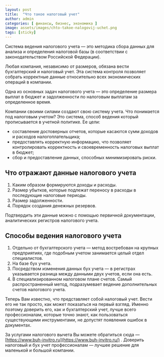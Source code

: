 ```yaml
---
layout: post
title:  "Что такое налоговый учет"
author: admin
categories: [ финансы, бизнес, экономика ]
image: assets/images/chto-takoe-nalogovij-uchet.png
tags: [sticky]
---
```

Система ведения налогового учета — это методика сбора данных для анализа и определения налоговой базы (в соответствии с законодательством Российской Федерации).

Любая компания, независимо от размеров, обязана вести бухгалтерский и налоговый учет. Эта система контроля позволяет собрать корректные данные относительно всех экономических операций в компании.

Одна из основных задач налогового учета — это определение размера выплат в бюджет и задолженности по налоговым выплатам за определенное время.

Компании своими силами создают свою систему учета. Что понимается под налоговым учетом? Это система, способ ведения который прописывается в учетной политике. Ее цели:

* составление достоверных отчетов, которые касаются сумм доходов и расходов налогоплательщика;
* предоставлять корректную информацию, что позволяет контролировать корректность и своевременность налоговых выплат в бюджет;
* сбор и предоставление данных, способных минимизировать риски.

## Что отражают данные налогового учета

1. Каким образом формируются доходы и расходы.
2. Размер убытков, которые подлежат переносу в расходы в последующие налоговые периоды.
3. Размер задолженности.
4. Порядок создания денежных резервов.

Подтвердить эти данные можно с помощью первичной документации, аналитических регистров налогового учета.

## Способы ведения налогового учета

1. Отдельно от бухгалтерского учета — метод востребован на крупных предприятиях, где подобным учетом занимается целый отдел специалистов.
2. На базе бух учета.
3. Посредством изменения данных бух учета — в регистрах указывается разница между данными двух учетов, если она есть.
4. В специализированном налоговом плане счетов. Самый распространенный метод, подразумевает ведение дополнительных счетов налогового учета.

Теперь Вам известно, что представляет собой налоговый учет. Вести его не так просто, как может показаться на первый взгляд. Именно поэтому доверить его, как и бухгалтерский учет, лучше всего профессионалам, которые точно знают, как пользоваться существующими инструментами, не допустят появления ошибок в документах.

За услугами налогового вычета Вы можете обратиться сюда — [https://www.buh-invitro.ru](https://www.buh-invitro.ru/) . Доверить налоговый и бух учет профессионалам — лучшее решение для маленькой и большой компании.

